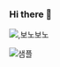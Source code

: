### Hi there 👋

![,보노보노](https://user-images.githubusercontent.com/55444828/181877850-99048984-6584-4dfd-9a90-ed94f2f8b0e0.png)


![샘플](https://user-images.githubusercontent.com/55444828/181877933-86e42c5c-dff0-4939-b5ee-32334b3c7893.png)
